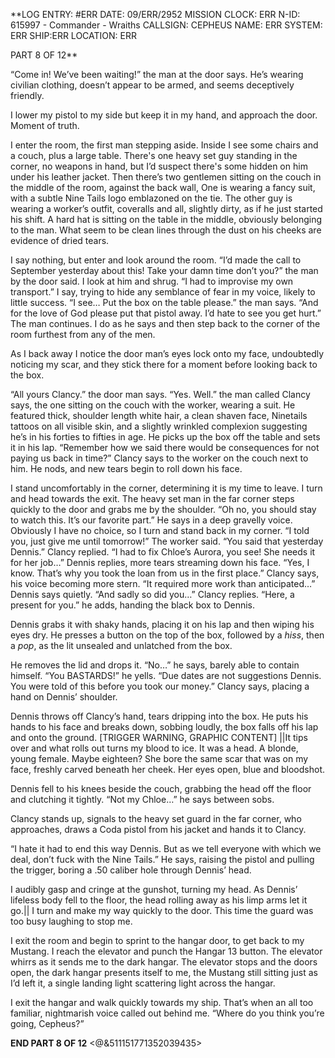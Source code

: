 **LOG ENTRY: #ERR
DATE: 09/ERR/2952
MISSION CLOCK: ERR
N-ID: 615997 - Commander - Wraiths
CALLSIGN: CEPHEUS 
NAME: ERR 
SYSTEM: ERR
SHIP:ERR
LOCATION: ERR

PART 8 OF 12**


“Come in! We’ve been waiting!” the man at the door says. He’s wearing civilian clothing, doesn’t appear to be armed, and seems deceptively friendly. 

I lower my pistol to my side but keep it in my hand, and approach the door. Moment of truth.

I enter the room, the first man stepping aside. Inside I see some chairs and a couch, plus a large table. There's one heavy set guy standing in the corner, no weapons in hand, but I’d suspect there's some hidden on him under his leather jacket. Then there’s two gentlemen sitting on the couch in the middle of the room, against the back wall, One is wearing a fancy suit, with a subtle Nine Tails logo emblazoned on the tie. The other guy is wearing a worker’s outfit, coveralls and all, slightly dirty, as if he just started his shift. A hard hat is sitting on the table in the middle, obviously belonging to the man.
What seem to be clean lines through the dust on his cheeks are evidence of dried tears. 

I say nothing, but enter and look around the room. 
“I’d made the call to September yesterday about this! Take your damn time don’t you?” the man by the door said. I look at him and shrug. “I had to improvise my own transport.” I say, trying to hide any semblance of fear in my voice, likely to little success.
“I see… Put the box on the table please.” the man says. “And for the love of God please put that pistol away. I’d hate to see you get hurt.” The man continues. I do as he says and then step back to the corner of the room furthest from any of the men. 

As I back away I notice the door man’s eyes lock onto my face, undoubtedly noticing my scar, and they stick there for a moment before looking back to the box. 

“All yours Clancy.” the door man says. 
“Yes. Well.” the man called Clancy says, the one sitting on the couch with the worker, wearing a suit. He featured thick, shoulder length white hair, a clean shaven face, Ninetails tattoos on all visible skin, and a slightly wrinkled complexion suggesting he’s in his forties to fifties in age.
He picks up the box off the table and sets it in his lap.
“Remember how we said there would be consequences for not paying us back in time?” Clancy says to the worker on the couch next to him. He nods, and new tears begin to roll down his face. 

I stand uncomfortably in the corner, determining it is my time to leave. I turn and head towards the exit. 
The heavy set man in the far corner steps quickly to the door and grabs me by the shoulder. “Oh no, you should stay to watch this. It’s our favorite part.” He says in a deep gravelly voice. Obviously I have no choice, so I turn and stand back in my corner.
“I told you, just give me until tomorrow!” The worker said. 
“You said that yesterday Dennis.” Clancy replied. 
“I had to fix Chloe’s Aurora, you see! She needs it for her job…” Dennis replies, more tears streaming down his face. 
“Yes, I know. That’s why you took the loan from us in the first place.” Clancy says, his voice becoming more stern.
“It required more work than anticipated…” Dennis says quietly.
“And sadly so did you…” Clancy replies.
“Here, a present for you.” he adds, handing the black box to Dennis. 

Dennis grabs it with shaky hands, placing it on his lap and then wiping his eyes dry. 
He presses a button on the top of the box, followed by a *hiss*, then a *pop*, as the lit unsealed and unlatched from the box. 

He removes the lid and drops it. “No…” he says, barely able to contain himself.
“You BASTARDS!” he yells. “Due dates are not suggestions Dennis. You were told of this before you took our money.” Clancy says, placing a hand on Dennis’ shoulder. 

Dennis throws off Clancy’s hand, tears dripping into the box. He puts his hands to his face and breaks down, sobbing loudly, the box falls off his lap and onto the ground.
[TRIGGER WARNING, GRAPHIC CONTENT]
||It tips over and what rolls out turns my blood to ice. 
It was a head. A blonde, young female. Maybe eighteen?
She bore the same scar that was on my face, freshly carved beneath her cheek. Her eyes open, blue and bloodshot. 

Dennis fell to his knees beside the couch, grabbing the head off the floor and clutching it tightly. “Not my Chloe…” he says between sobs. 

Clancy stands up, signals to the heavy set guard in the far corner, who approaches, draws a Coda pistol from his jacket and hands it to Clancy.

“I hate it had to end this way Dennis. But as we tell everyone with which we deal, don’t fuck with the Nine Tails.” He says, raising the pistol and pulling the trigger, boring a .50 caliber hole through Dennis’ head. 

I audibly gasp and cringe at the gunshot, turning my head.
As Dennis’ lifeless body fell to the floor, the head rolling away as his limp arms let it go.|| I turn and make my way quickly to the door. This time the guard was too busy laughing to stop me.

I exit the room and begin to sprint to the hangar door, to get back to my Mustang.
I reach the elevator and punch the Hangar 13 button.
The elevator whirrs as it sends me to the dark hangar. 
The elevator stops and the doors open, the dark hangar presents itself to me, the Mustang still sitting just as I’d left it, a single landing light scattering light across the hangar. 

I exit the hangar and walk quickly towards my ship.
That’s when an all too familiar, nightmarish voice called out behind me. 
“Where do you think you’re going, Cepheus?”

**END PART 8 OF 12**
<@&511151771352039435>